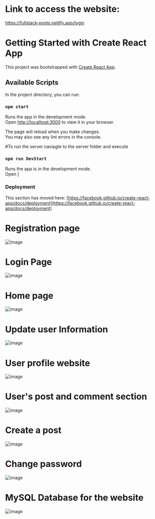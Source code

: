 # Link to access the website:
https://fullstack-posts.netlify.app/login


# Getting Started with Create React App

This project was bootstrapped with [Create React App](https://github.com/facebook/create-react-app).

## Available Scripts

In the project directory, you can run:

### `npm start`

Runs the app in the development mode.\
Open [http://localhost:3000](http://localhost:3000) to view it in your browser.

The page will reload when you make changes.\
You may also see any lint errors in the console.

#To run the server naviagte to the server folder and execute
### `npm run DevStart`

Runs the app is in the development mode.\
Open [
### Deployment

This section has moved here: [https://facebook.github.io/create-react-app/docs/deployment](https://facebook.github.io/create-react-app/docs/deployment)

# Registration page
![image](https://github.com/Consolefun/Full-Stack-Posts-Client/assets/46702069/be30bb4f-5e03-4d1c-ba86-b4b7a1ca8e95)

# Login Page
![image](https://github.com/Consolefun/Full-Stack-Posts-Client/assets/46702069/67e37dd0-09a5-4b43-8261-edfd61a3a00f)

# Home page
![image](https://github.com/Consolefun/Full-Stack-Posts-Client/assets/46702069/e1975b19-c954-48a4-b7bf-c531ebd573d5)

# Update user Information
![image](https://github.com/Consolefun/Full-Stack-Posts-Client/assets/46702069/953d34bc-049a-4cf5-a44c-888c6d6616ad)

# User profile website
![image](https://github.com/Consolefun/Full-Stack-Posts-Client/assets/46702069/480f1fef-10d1-4c5b-a138-b250192adce3)

# User's post and comment section
![image](https://github.com/Consolefun/Full-Stack-Posts-Client/assets/46702069/0043220a-afb3-40c5-9c54-2edf8aa5e689)

# Create a  post
![image](https://github.com/Consolefun/Full-Stack-Posts-Client/assets/46702069/d5a4d6c5-0422-4613-958c-484b09fab298)

# Change password
![image](https://github.com/Consolefun/Full-Stack-Posts-Client/assets/46702069/c6f8d878-b5f6-422c-a122-842bd83d467a)

# MySQL Database for the website
![image](https://github.com/Consolefun/Full-Stack-Posts-Client/assets/46702069/6497aacd-b97d-4460-bf54-92dd45364109)

